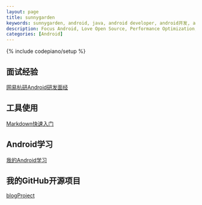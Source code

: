 ```yaml
---
layout: page
title: sunnygarden
keywords: sunnygarden, android, java, android developer, android开发, android技术分享, performance
description: Focus Android, Love Open Source, Performance Optimization, Coding now
categories: [Android]
---
```

{% include codepiano/setup %}

## 面试经验

[网易杭研Android研发面经](http://sunnygarden.top/interview/2016/09/16/get-started-find-job/)

## 工具使用

[Markdown快速入门](http://sunnygarden.top/utils/2016/09/17/get-started-useful-utils-1/)

## Android学习

[我的Android学习](http://sunnygarden.top/other/2016/01/21/get-started-android-1/)

## 我的GitHub开源项目

[blogProject](https://github.com/sunnygarden/sunnygarden.github.io.git)

<br />

<div id="comment-hook">
<!-- 多说评论框 start -->
	<div class="ds-thread" data-thread-key="88888" data-title="{{ page.title }}" data-url="http://sunnygarden.top{{ page.url }}"></div>
<!-- 多说评论框 end -->
<!-- 多说公共JS代码 start (一个网页只需插入一次) -->
<script type="text/javascript">
var duoshuoQuery = {short_name:"sunnygarden"};
	(function() {
		var ds = document.createElement('script');
		ds.type = 'text/javascript';ds.async = true;
		ds.src = (document.location.protocol == 'https:' ? 'https:' : 'http:') + '//static.duoshuo.com/embed.js';
		ds.charset = 'UTF-8';
		(document.getElementsByTagName('head')[0] 
		 || document.getElementsByTagName('body')[0]).appendChild(ds);
	})();
	</script>
<!-- 多说公共JS代码 end -->
</div>
